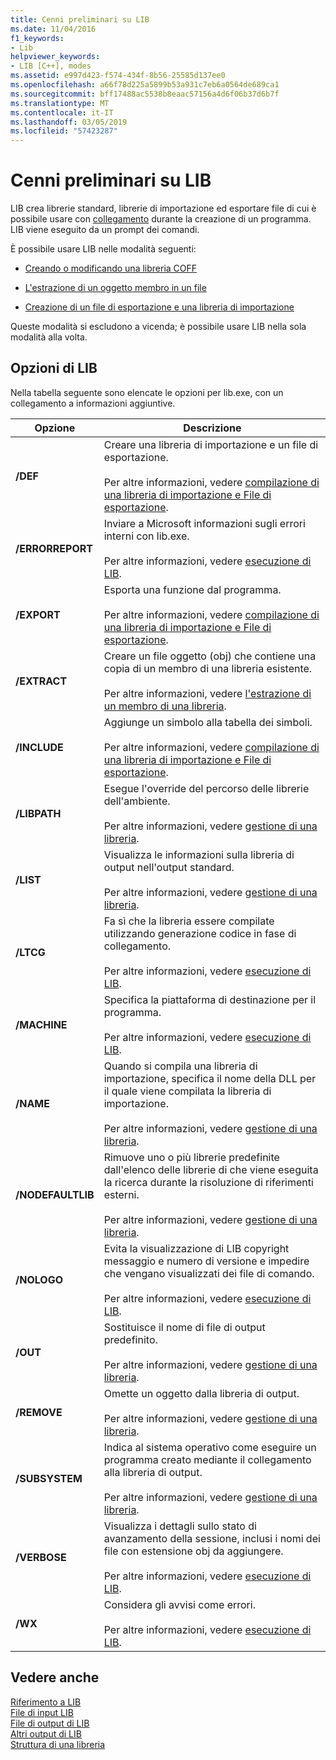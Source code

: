 ```yaml
---
title: Cenni preliminari su LIB
ms.date: 11/04/2016
f1_keywords:
- Lib
helpviewer_keywords:
- LIB [C++], modes
ms.assetid: e997d423-f574-434f-8b56-25585d137ee0
ms.openlocfilehash: a66f78d225a5899b53a931c7eb6a0564de689ca1
ms.sourcegitcommit: bff17488ac5538b8eaac57156a4d6f06b37d6b7f
ms.translationtype: MT
ms.contentlocale: it-IT
ms.lasthandoff: 03/05/2019
ms.locfileid: "57423287"
---
```

# <a name="overview-of-lib"></a>Cenni preliminari su LIB

LIB crea librerie standard, librerie di importazione ed esportare file di cui è possibile usare con [collegamento](../../build/reference/linker-options.md) durante la creazione di un programma. LIB viene eseguito da un prompt dei comandi.

È possibile usare LIB nelle modalità seguenti:

- [Creando o modificando una libreria COFF](../../build/reference/managing-a-library.md)

- [L'estrazione di un oggetto membro in un file](../../build/reference/extracting-a-library-member.md)

- [Creazione di un file di esportazione e una libreria di importazione](../../build/reference/working-with-import-libraries-and-export-files.md)

Queste modalità si escludono a vicenda; è possibile usare LIB nella sola modalità alla volta.

## <a name="lib-options"></a>Opzioni di LIB

Nella tabella seguente sono elencate le opzioni per lib.exe, con un collegamento a informazioni aggiuntive.

|Opzione|Descrizione|
|-|-|
|**/DEF**|Creare una libreria di importazione e un file di esportazione.<br/><br/>Per altre informazioni, vedere [compilazione di una libreria di importazione e File di esportazione](../../build/reference/building-an-import-library-and-export-file.md).|
|**/ERRORREPORT**|   Inviare a Microsoft informazioni sugli errori interni con lib.exe.<br/><br/>Per altre informazioni, vedere [esecuzione di LIB](../../build/reference/running-lib.md).|
|**/EXPORT**|   Esporta una funzione dal programma.<br/><br/>Per altre informazioni, vedere [compilazione di una libreria di importazione e File di esportazione](../../build/reference/building-an-import-library-and-export-file.md).|
|**/EXTRACT**|   Creare un file oggetto (obj) che contiene una copia di un membro di una libreria esistente.<br/><br/>Per altre informazioni, vedere [l'estrazione di un membro di una libreria](../../build/reference/extracting-a-library-member.md).|
|**/INCLUDE**|   Aggiunge un simbolo alla tabella dei simboli.<br/><br/>Per altre informazioni, vedere [compilazione di una libreria di importazione e File di esportazione](../../build/reference/building-an-import-library-and-export-file.md).|
|**/LIBPATH**|   Esegue l'override del percorso delle librerie dell'ambiente.<br/><br/>Per altre informazioni, vedere [gestione di una libreria](../../build/reference/managing-a-library.md).|
|**/LIST**|   Visualizza le informazioni sulla libreria di output nell'output standard.<br/><br/>Per altre informazioni, vedere [gestione di una libreria](../../build/reference/managing-a-library.md).|
|**/LTCG**|   Fa sì che la libreria essere compilate utilizzando generazione codice in fase di collegamento.<br/><br/>Per altre informazioni, vedere [esecuzione di LIB](../../build/reference/running-lib.md).|
|**/MACHINE**|   Specifica la piattaforma di destinazione per il programma.<br/><br/>Per altre informazioni, vedere [esecuzione di LIB](../../build/reference/running-lib.md).|
|**/NAME**|   Quando si compila una libreria di importazione, specifica il nome della DLL per il quale viene compilata la libreria di importazione.<br/><br/>Per altre informazioni, vedere [gestione di una libreria](../../build/reference/managing-a-library.md).|
|**/NODEFAULTLIB**|   Rimuove uno o più librerie predefinite dall'elenco delle librerie di che viene eseguita la ricerca durante la risoluzione di riferimenti esterni.<br/><br/>Per altre informazioni, vedere [gestione di una libreria](../../build/reference/managing-a-library.md).|
|**/NOLOGO**|   Evita la visualizzazione di LIB copyright messaggio e numero di versione e impedire che vengano visualizzati dei file di comando.<br/><br/>Per altre informazioni, vedere [esecuzione di LIB](../../build/reference/running-lib.md).|
|**/OUT**|   Sostituisce il nome di file di output predefinito.<br/><br/>Per altre informazioni, vedere [gestione di una libreria](../../build/reference/managing-a-library.md).|
|**/REMOVE**|   Omette un oggetto dalla libreria di output.<br/><br/>Per altre informazioni, vedere [gestione di una libreria](../../build/reference/managing-a-library.md).|
|**/SUBSYSTEM**|   Indica al sistema operativo come eseguire un programma creato mediante il collegamento alla libreria di output.<br/><br/>Per altre informazioni, vedere [gestione di una libreria](../../build/reference/managing-a-library.md).|
|**/VERBOSE**|   Visualizza i dettagli sullo stato di avanzamento della sessione, inclusi i nomi dei file con estensione obj da aggiungere.<br/><br/>Per altre informazioni, vedere [esecuzione di LIB](../../build/reference/running-lib.md).|
|**/WX**|   Considera gli avvisi come errori.<br/><br/>Per altre informazioni, vedere [esecuzione di LIB](../../build/reference/running-lib.md).|

## <a name="see-also"></a>Vedere anche

[Riferimento a LIB](../../build/reference/lib-reference.md)<br/>
[File di input LIB](../../build/reference/lib-input-files.md)<br/>
[File di output di LIB](../../build/reference/lib-output-files.md)<br/>
[Altri output di LIB](../../build/reference/other-lib-output.md)<br/>
[Struttura di una libreria](../../build/reference/structure-of-a-library.md)
